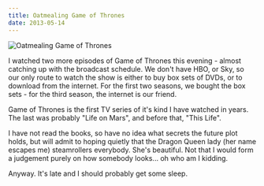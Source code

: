 ```yaml
---
title: Oatmealing Game of Thrones
date: 2013-05-14
---
```


![Oatmealing Game of Thrones](https://source.unsplash.com/Pll7AP6NFpY/1600x900)

I watched two more episodes of Game of Thrones this evening - almost catching up with the broadcast schedule. We don't have HBO, or Sky, so our only route to watch the show is either to buy box sets of DVDs, or to download from the internet. For the first two seasons, we bought the box sets - for the third season, the internet is our friend.

Game of Thrones is the first TV series of it's kind I have watched in years. The last was probably "Life on Mars", and before that, "This Life".

I have not read the books, so have no idea what secrets the future plot holds, but will admit to hoping quietly that the Dragon Queen lady (her name escapes me) steamrollers everybody. She's beautiful. Not that I would form a judgement purely on how somebody looks... oh who am I kidding.

Anyway. It's late and I should probably get some sleep.